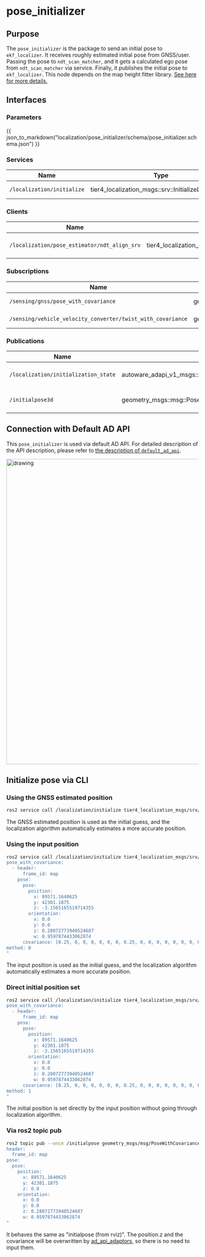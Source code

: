 # pose_initializer

## Purpose

The `pose_initializer` is the package to send an initial pose to `ekf_localizer`.
It receives roughly estimated initial pose from GNSS/user.
Passing the pose to `ndt_scan_matcher`, and it gets a calculated ego pose from `ndt_scan_matcher` via service.
Finally, it publishes the initial pose to `ekf_localizer`.
This node depends on the map height fitter library.
[See here for more details.](../../map/map_height_fitter/README.md)

## Interfaces

### Parameters

{{ json_to_markdown("localization/pose_initializer/schema/pose_initializer.schema.json") }}

### Services

| Name                       | Type                                                 | Description           |
| -------------------------- | ---------------------------------------------------- | --------------------- |
| `/localization/initialize` | tier4_localization_msgs::srv::InitializeLocalization | initial pose from api |

### Clients

| Name                                         | Type                                                    | Description             |
| -------------------------------------------- | ------------------------------------------------------- | ----------------------- |
| `/localization/pose_estimator/ndt_align_srv` | tier4_localization_msgs::srv::PoseWithCovarianceStamped | pose estimation service |

### Subscriptions

| Name                                                        | Type                                          | Description          |
| ----------------------------------------------------------- | --------------------------------------------- | -------------------- |
| `/sensing/gnss/pose_with_covariance`                        | geometry_msgs::msg::PoseWithCovarianceStamped | pose from gnss       |
| `/sensing/vehicle_velocity_converter/twist_with_covariance` | geometry_msgs::msg::TwistStamped              | twist for stop check |

### Publications

| Name                                 | Type                                                         | Description                 |
| ------------------------------------ | ------------------------------------------------------------ | --------------------------- |
| `/localization/initialization_state` | autoware_adapi_v1_msgs::msg::LocalizationInitializationState | pose initialization state   |
| `/initialpose3d`                     | geometry_msgs::msg::PoseWithCovarianceStamped                | calculated initial ego pose |

## Connection with Default AD API

This `pose_initializer` is used via default AD API. For detailed description of the API description, please refer to [the description of `default_ad_api`](https://github.com/autowarefoundation/autoware.universe/blob/main/system/default_ad_api/document/localization.md).

<img src="../../system/default_ad_api/document/images/localization.drawio.svg" alt="drawing" width="800"/>

## Initialize pose via CLI

### Using the GNSS estimated position

```bash
ros2 service call /localization/initialize tier4_localization_msgs/srv/InitializeLocalization
```

The GNSS estimated position is used as the initial guess, and the localization algorithm automatically estimates a more accurate position.

### Using the input position

```bash
ros2 service call /localization/initialize tier4_localization_msgs/srv/InitializeLocalization "
pose_with_covariance:
  - header:
      frame_id: map
    pose:
      pose:
        position:
          x: 89571.1640625
          y: 42301.1875
          z: -3.1565165519714355
        orientation:
          x: 0.0
          y: 0.0
          z: 0.28072773940524687
          w: 0.9597874433062874
      covariance: [0.25, 0, 0, 0, 0, 0, 0, 0.25, 0, 0, 0, 0, 0, 0, 0, 0, 0, 0, 0, 0, 0, 0, 0, 0, 0, 0, 0, 0, 0, 0, 0, 0, 0, 0, 0, 0.06853891909122467]
method: 0
"
```

The input position is used as the initial guess, and the localization algorithm automatically estimates a more accurate position.

### Direct initial position set

```bash
ros2 service call /localization/initialize tier4_localization_msgs/srv/InitializeLocalization "
pose_with_covariance:
  - header:
      frame_id: map
    pose:
      pose:
        position:
          x: 89571.1640625
          y: 42301.1875
          z: -3.1565165519714355
        orientation:
          x: 0.0
          y: 0.0
          z: 0.28072773940524687
          w: 0.9597874433062874
      covariance: [0.25, 0, 0, 0, 0, 0, 0, 0.25, 0, 0, 0, 0, 0, 0, 0, 0, 0, 0, 0, 0, 0, 0, 0, 0, 0, 0, 0, 0, 0, 0, 0, 0, 0, 0, 0, 0.06853891909122467]
method: 1
"
```

The initial position is set directly by the input position without going through localization algorithm.

### Via ros2 topic pub

```bash
ros2 topic pub --once /initialpose geometry_msgs/msg/PoseWithCovarianceStamped "
header:
  frame_id: map
pose:
  pose:
    position:
      x: 89571.1640625
      y: 42301.1875
      z: 0.0
    orientation:
      x: 0.0
      y: 0.0
      z: 0.28072773940524687
      w: 0.9597874433062874
"
```

It behaves the same as "initialpose (from rviz)".
The position.z and the covariance will be overwritten by [ad_api_adaptors](https://github.com/autowarefoundation/autoware.universe/tree/main/system/default_ad_api_helpers/ad_api_adaptors), so there is no need to input them.
